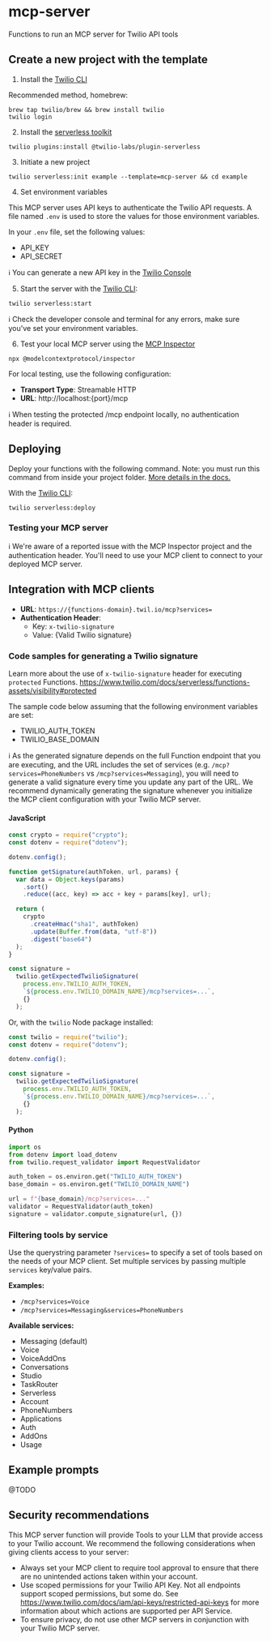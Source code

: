 # mcp-server

Functions to run an MCP server for Twilio API tools

## Create a new project with the template

1. Install the [Twilio CLI](https://www.twilio.com/docs/twilio-cli/quickstart#install-twilio-cli)

Recommended method, homebrew: 
```shell
brew tap twilio/brew && brew install twilio
twilio login
```

2. Install the [serverless toolkit](https://www.twilio.com/docs/labs/serverless-toolkit/getting-started)

```shell
twilio plugins:install @twilio-labs/plugin-serverless
```

3. Initiate a new project

```shell
twilio serverless:init example --template=mcp-server && cd example
```

4. Set environment variables

This MCP server uses API keys to authenticate the Twilio API requests. A file named `.env` is used to store the values for those environment variables.

In your `.env` file, set the following values:

* API_KEY
* API_SECRET

ℹ️ You can generate a new API key in the [Twilio Console](https://www.twilio.com/console/project/api-keys)

5. Start the server with the [Twilio CLI](https://www.twilio.com/docs/twilio-cli/quickstart):

```shell
twilio serverless:start
```

ℹ️ Check the developer console and terminal for any errors, make sure you've set your environment variables.

6. Test your local MCP server using the [MCP Inspector](https://modelcontextprotocol.io/docs/tools/inspector)

```shell
npx @modelcontextprotocol/inspector
```

For local testing, use the following configuration:

* **Transport Type**: Streamable HTTP
* **URL**: http://localhost:{port}/mcp

ℹ️ When testing the protected /mcp endpoint locally, no authentication header is required.

## Deploying

Deploy your functions with the following command. Note: you must run this command from inside your project folder. [More details in the docs.](https://www.twilio.com/docs/labs/serverless-toolkit)

With the [Twilio CLI](https://www.twilio.com/docs/twilio-cli/quickstart):

```shell
twilio serverless:deploy
```

### Testing your MCP server

ℹ️ We're aware of a reported issue with the MCP Inspector project and the authentication header. You'll need to use your MCP client to connect to your deployed MCP server.

## Integration with MCP clients

* **URL**: `https://{functions-domain}.twil.io/mcp?services=`
* **Authentication Header**: 
  * Key: `x-twilio-signature`
  * Value: {Valid Twilio signature}

### Code samples for generating a Twilio signature

Learn more about the use of `x-twilio-signature` header for executing `protected` Functions. https://www.twilio.com/docs/serverless/functions-assets/visibility#protected 

The sample code below assuming that the following environment variables are set:
* TWILIO_AUTH_TOKEN
* TWILIO_BASE_DOMAIN

ℹ️ As the generated signature depends on the full Function endpoint that you are executing, and the URL includes the set of services (e.g. `/mcp?services=PhoneNumbers` vs `/mcp?services=Messaging`), you will need to generate a valid signature every time you update any part of the URL. We recommend dynamically generating the signature whenever you initialize the MCP client configuration with your Twilio MCP server. 

#### JavaScript

```javascript
const crypto = require("crypto");
const dotenv = require("dotenv");

dotenv.config();

function getSignature(authToken, url, params) {
  var data = Object.keys(params)
    .sort()
    .reduce((acc, key) => acc + key + params[key], url);

  return (
    crypto
      .createHmac("sha1", authToken)
      .update(Buffer.from(data, "utf-8"))
      .digest("base64")
  );
}

const signature =
  twilio.getExpectedTwilioSignature(
    process.env.TWILIO_AUTH_TOKEN,
    `${process.env.TWILIO_DOMAIN_NAME}/mcp?services=...`,
    {}
  );
```

Or, with the `twilio` Node package installed:

```javascript
const twilio = require("twilio");
const dotenv = require("dotenv");

dotenv.config();

const signature =
  twilio.getExpectedTwilioSignature(
    process.env.TWILIO_AUTH_TOKEN,
    `${process.env.TWILIO_DOMAIN_NAME}/mcp?services=...`,
    {}
  );
```

#### Python

```python
import os
from dotenv import load_dotenv
from twilio.request_validator import RequestValidator

auth_token = os.environ.get("TWILIO_AUTH_TOKEN")
base_domain = os.environ.get("TWILIO_DOMAIN_NAME")

url = f"{base_domain}/mcp?services=..."
validator = RequestValidator(auth_token)
signature = validator.compute_signature(url, {})
```

### Filtering tools by service

Use the querystring parameter `?services=` to specify a set of tools based on the needs of your MCP client. Set multiple services by passing multiple `services` key/value pairs.

**Examples:**

* `/mcp?services=Voice`
* `/mcp?services=Messaging&services=PhoneNumbers`

**Available services:**

* Messaging (default)
* Voice
* VoiceAddOns
* Conversations
* Studio
* TaskRouter
* Serverless
* Account
* PhoneNumbers
* Applications
* Auth
* AddOns
* Usage

## Example prompts

@TODO

## Security recommendations

This MCP server function will provide Tools to your LLM that provide access to your Twilio account. We recommend the following considerations when giving clients access to your server:

- Always set your MCP client to require tool approval to ensure that there are no unintended actions taken within your account.
- Use scoped permissions for your Twilio API Key. Not all endpoints support scoped permissions, but some do. See https://www.twilio.com/docs/iam/api-keys/restricted-api-keys for more information about which actions are supported per API Service.
- To ensure privacy, do not use other MCP servers in conjunction with your Twilio MCP server.
